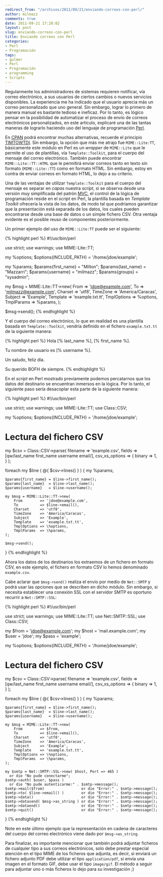 ```yaml
---
redirect_from: "/archivos/2011/09/21/enviando-correos-con-perl/"
author: milmazz
comments: true
date: 2011-09-21 17:28:02
layout: post
slug: enviando-correos-con-perl
title: Enviando correos con Perl
categories:
- Perl
- Programación
tags:
- gulmer
- Perl
- Programación
- programming
- Scripts
---
```


Regularmente los administradores de sistemas requieren notificar, vía correo
electrónico, a sus usuarios de ciertos cambios o nuevos servicios disponibles.
La experiencia me ha indicado que el usuario aprecia más un correo personalizado
que uno general. Sin embargo, lograr lo primero de manera manual es bastante
tedioso e ineficaz. Por lo tanto, es lógico pensar en la posibilidad de
automatizar el proceso de envío de correos electrónicos personalizados, en este
artículo, explicaré una de las tantas maneras de lograrlo haciendo uso del
lenguaje de programación [Perl](http://www.perl.org/).

En [CPAN](http://www.cpan.org/) podrá encontrar muchas alternativas, recuerde el
principio
[TIMTOWTDI](http://en.wikipedia.org/wiki/There_is_more_than_one_way_to_do_it).
Sin embargo, la opción que más me atrajo fue `MIME::Lite:TT`, básicamente este
módulo en Perl es un _wrapper_ de `MIME::Lite` que le permite el uso de
plantillas, vía `Template::Toolkit`, para el cuerpo del mensaje del correo
electrónico. También puede encontrar `MIME::Lite::TT::HTML` que le permitirá
enviar correos tanto en texto sin formato (`MIME::Lite::TT`) como en formato
HTML. Sin embargo, estoy en contra de enviar correos en formato HTML, lo dejo a
su criterio.

Una de las ventajas de utilizar `Template::Toolkit` para el cuerpo del mensaje
es separar en _capas_ nuestra _script_, si se observa desde una versión muy
simplificada del patrón
[MVC](http://en.wikipedia.org/wiki/Model%E2%80%93view%E2%80%93controller), el
control de la lógica de programación reside en el _script_ en Perl, la plantilla
basada en _Template Toolkit_ ofrecería la vista de los datos, de modo tal que
podríamos garantizar que la presentación está separada de los datos, los cuales
pueden encontrarse desde una base de datos o un simple fichero CSV. Otra ventaja
evidente es el posible reuso de componentes posteriormente.

Un primer ejemplo del uso de `MIME::Lite:TT` puede ser el siguiente:

{% highlight perl %}
#!/usr/bin/perl

use strict;
use warnings;
use MIME::Lite::TT;

my %options;
$options{INCLUDE_PATH} = '/home/jdoe/example';

my %params;
$params{first_name} = "Milton";
$params{last_name}  = "Mazzarri";
$params{username}   = "milmazz";
$params{groups}     = "sysadmin";

my $msg = MIME::Lite::TT->new(
    From        => 'jdoe@example.com',
    To          => 'milmazz@example.com',
    Charset     => 'utf8',
    TimeZone    => 'America/Caracas',
    Subject     => 'Example',
    Template    => 'example.txt.tt',
    TmplOptions => \%options,
    TmplParams  => \%params,
);

$msg->send();
{% endhighlight %}

Y el cuerpo del correo electrónico, lo que en realidad es una plantilla basada
en `Template::Toolkit`, vendría definido en el fichero `example.txt.tt` de la
siguiente manera:

{% highlight perl %}
Hola [% last_name %], [% first_name %].

Tu nombre de usuario es [% username %].

Un saludo, feliz día.

Su querido BOFH de siempre.
{% endhighlight %}

En el _script_ en Perl mostrado previamente podemos percatarnos que los datos
del destinario se encuentran inmersos en la lógica. Por lo tanto, el siguiente
paso sería desacoplar esta parte de la siguiente manera:

{% highlight perl %}
#!/usr/bin/perl

use strict;
use warnings;
use MIME::Lite::TT;
use Class::CSV;

my %options;
$options{INCLUDE_PATH} = '/home/jdoe/example';

# Lectura del fichero CSV
my $csv = Class::CSV->parse(
    filename       => 'example.csv',
    fields         => [qw/last_name first_name username email/],
    csv_xs_options => { binary => 1, }
);

foreach my $line ( @{ $csv->lines() } ) {
    my %params;

    $params{first_name} = $line->first_name();
    $params{last_name}  = $line->last_name();
    $params{username}   = $line->username();

    my $msg = MIME::Lite::TT->new(
        From        => 'jdoe@example.com',
        To          => $line->email(),
        Charset     => 'utf8',
        TimeZone    => 'America/Caracas',
        Subject     => 'Example',
        Template    => 'example.txt.tt',
        TmplOptions => \%options,
        TmplParams  => \%params,
    );

    $msg->send();
}
{% endhighlight %}

Ahora los datos de los destinarios los extraemos de un fichero en formato CSV,
en este ejemplo, el fichero en formato CSV lo hemos denominado `example.csv`.

Cabe aclarar que `$msg->send()` realiza el envío por medio de `Net::SMTP` y
podrá usar las opciones que se describen en dicho módulo. Sin embargo, si
necesita establecer una conexión SSL con el servidor SMTP es oportuno recurrir a
`Net::SMTP::SSL`:

{% highlight perl %}
#!/usr/bin/perl

use strict;
use warnings;
use MIME::Lite::TT;
use Net::SMTP::SSL;
use Class::CSV;

my $from = 'jdoe@example.com';
my $host = 'mail.example.com';
my $user = 'jdoe';
my $pass = 'example';

my %options;
$options{INCLUDE_PATH} = '/home/jdoe/example';

# Lectura del fichero CSV
my $csv = Class::CSV->parse(
    filename       => 'example.csv',
    fields         => [qw/last_name first_name username email/],
    csv_xs_options => { binary => 1, }
);

foreach my $line ( @{ $csv->lines() } ) {
    my %params;

    $params{first_name} = $line->first_name();
    $params{last_name}  = $line->last_name();
    $params{username}   = $line->username();

    my $msg = MIME::Lite::TT->new(
        From        => $from,
        To          => $line->email(),
        Charset     => 'utf8',
        TimeZone    => 'America/Caracas',
        Subject     => 'Example',
        Template    => 'example.txt.tt',
        TmplOptions => \%options,
        TmplParams  => \%params,
    );

    my $smtp = Net::SMTP::SSL->new( $host, Port => 465 )
      or die "No pude conectarme";
    $smtp->auth( $user, $pass )
      or die "No pude autenticarme:" . $smtp->message();
    $smtp->mail($from)                 or die "Error:" . $smtp->message();
    $smtp->to( $line->email() )        or die "Error:" . $smtp->message();
    $smtp->data()                      or die "Error:" . $smtp->message();
    $smtp->datasend( $msg->as_string ) or die "Error:" . $smtp->message();
    $smtp->dataend()                   or die "Error:" . $smtp->message();
    $smtp->quit()                      or die "Error:" . $smtp->message();
}
{% endhighlight %}

Note en este último ejemplo que la representación en cadena de caracteres del
cuerpo del correo electrónico viene dado por `$msg->as_string`.

Para finalizar, es importante mencionar que también podrá adjuntar ficheros de
cualquier tipo a sus correos electrónicos, solo debe prestar especial atención
en el tipo MIME de los ficheros que adjunta, es decir, si enviará un fichero
adjunto PDF debe utilizar el tipo `application/pdf`, si envía una imagen en el
formato GIF, debe usar el tipo `image/gif`. El método a seguir para adjuntar uno
o más ficheros lo dejo para su investigación ;)
